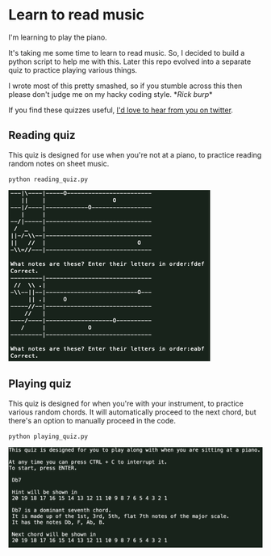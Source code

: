 # Learn to read music

I'm learning to play the piano. 

It's taking me some time to learn to read music. So, I decided to build a python script to help me with this.
Later this repo evolved into a separate quiz to practice playing various things.

I wrote most of this pretty smashed, so if you stumble across this then please don't judge me on my hacky coding style.
 \*_Rick burp_\*
 
If you find these quizzes useful, [I'd love to hear from you on twitter](https://twitter.com/messages/compose?recipient_id=21296084).

## Reading quiz

This quiz is designed for use when you're not at a piano, to practice reading random notes on sheet music.
```
python reading_quiz.py
```

![](screenshots/reading_quiz.png)

## Playing quiz

This quiz is designed for when you're with your instrument, to practice various random chords. 
It will automatically proceed to the next chord, but there's an option to manually proceed in the code.

```
python playing_quiz.py
```

![](screenshots/playing_quiz.png)